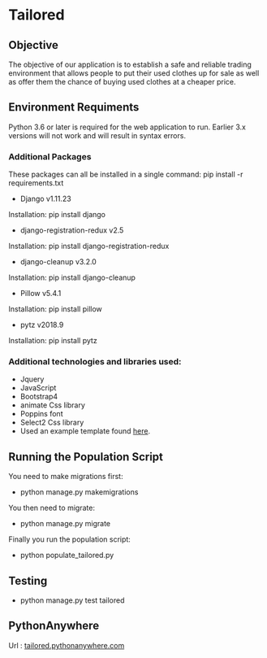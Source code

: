 # Tailored

## Objective
The objective of our application is to establish a safe and reliable trading environment that allows people to put their used clothes up for sale as well as offer them the chance of buying used clothes at a cheaper price.


## Environment Requiments
Python 3.6 or later is required for the web application to run. Earlier 3.x versions will not work and will result in syntax errors.


### Additional Packages
These packages can all be installed in a single command: pip install -r requirements.txt

- Django v1.11.23

Installation: pip install django

- django-registration-redux v2.5

Installation: pip install django-registration-redux

- django-cleanup v3.2.0

Installation: pip install django-cleanup

- Pillow v5.4.1

Installation: pip install pillow

- pytz v2018.9

Installation: pip install pytz


### Additional technologies and libraries used:
- Jquery
- JavaScript
- Bootstrap4
- animate Css library
- Poppins font
- Select2 Css library
- Used an example template found [here](https://colorlib.com/preview/theme/karl/index.html).


## Running the Population Script
You need to make migrations first:
- python manage.py makemigrations

You then need to migrate:
- python manage.py migrate

Finally you run the population script:
- python populate_tailored.py


## Testing
-	python manage.py test tailored


## PythonAnywhere
Url :  [tailored.pythonanywhere.com](https://tailored.pythonanywhere.com)
